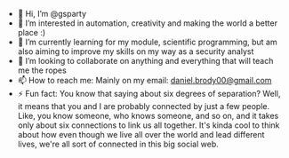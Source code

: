 - 👋 Hi, I’m @gsparty
- 👀 I’m interested in automation, creativity and making the world a better place :) 
- 🌱 I’m currently learning for my module, scientific programming, but am also aiming to improve my skills on my way as a security analyst
- 💞️ I’m looking to collaborate on anything and everything that will teach me the ropes
- 📫 How to reach me: Mainly on my email: daniel.brody00@gmail.com  
- ⚡ Fun fact: You know that saying about six degrees of separation? Well, it means that you and I are probably connected by just a few people. Like, you know someone, who knows someone, and so on, and it takes only about six connections to link us all together. It's kinda cool to think about how even though we live all over the world and lead different lives, we're all sort of connected in this big social web.

<!---
gsparty/gsparty is a ✨ special ✨ repository because its `README.md` (this file) appears on your GitHub profile.
You can click the Preview link to take a look at your changes.
--->
